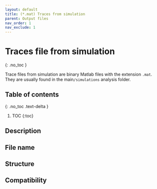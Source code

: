 ```yaml
---
layout: default
title: (*.mat) Traces from simulation
parent: Output files
nav_order: 1
nav_exclude: 1
---
```



# Traces file from simulation
{: .no_toc }

Trace files from simulation are binary Matlab files with the extension `.mat`. They are usually found in the main`/simulations` analysis folder.

## Table of contents
{: .no_toc .text-delta }

1. TOC
{:toc}

## Description

## File name

## Structure

## Compatibility
